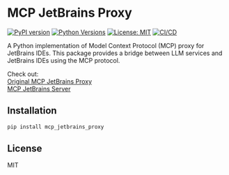 # MCP JetBrains Proxy

[![PyPI version](https://badge.fury.io/py/mcp-jetbrains-proxy.svg)](https://badge.fury.io/py/mcp-jetbrains-proxy)
[![Python Versions](https://img.shields.io/pypi/pyversions/mcp-jetbrains-proxy.svg)](https://pypi.org/project/mcp-jetbrains-proxy/)
[![License: MIT](https://img.shields.io/badge/License-MIT-yellow.svg)](https://opensource.org/licenses/MIT)
[![CI/CD](https://github.com/leobuskin/mcp_jetbrains_proxy/actions/workflows/ci.yml/badge.svg)](https://github.com/leobuskin/mcp_jetbrains_proxy/actions/workflows/ci.yml)

A Python implementation of Model Context Protocol (MCP) proxy for JetBrains IDEs. This package provides a bridge between LLM services and JetBrains IDEs using the MCP protocol.

Check out:   
[Original MCP JetBrains Proxy](https://github.com/JetBrains/mcp-jetbrains)  
[MCP JetBrains Server](https://github.com/JetBrains/mcp-server-plugin)  


## Installation

```bash
pip install mcp_jetbrains_proxy
```

## License

MIT

